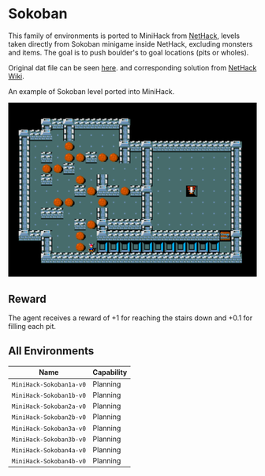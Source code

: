 # Sokoban

This family of environments is ported to MiniHack from [NetHack](https://github.com/facebookresearch/nle), levels taken directly from Sokoban minigame inside NetHack, excluding monsters and items. The goal is to push boulder's to goal locations (pits or wholes).

Original dat file can be seen [here](https://github.com/facebookresearch/nle/blob/main/dat/sokoban.des).
and corresponding solution from [NetHack Wiki](https://nethackwiki.com/wiki/Sokoban).

An example of Sokoban level ported into MiniHack.

![](../imgs/sokoban3b.png)

## Reward

The agent receives a reward of +1 for reaching the stairs down and +0.1 for filling each pit.

## All Environments

| Name                    | Capability |
| ----------------------- | ---------- |
| `MiniHack-Sokoban1a-v0` | Planning   |
| `MiniHack-Sokoban1b-v0` | Planning   |
| `MiniHack-Sokoban2a-v0` | Planning   |
| `MiniHack-Sokoban2b-v0` | Planning   |
| `MiniHack-Sokoban3a-v0` | Planning   |
| `MiniHack-Sokoban3b-v0` | Planning   |
| `MiniHack-Sokoban4a-v0` | Planning   |
| `MiniHack-Sokoban4b-v0` | Planning   |
